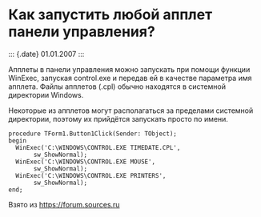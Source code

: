 Как запустить любой апплет панели управления?
=============================================

::: {.date}
01.01.2007
:::

Апплеты в панели управления можно запускать при помощи функции WinExec,
запуская control.exe и передав ей в качестве параметра имя апплета.
Файлы апплетов (.cpl) обычно находятся в системной директории Windows.

Некоторые из апплетов могут располагаться за пределами системной
директории, поэтому их прийдётся запускать просто по имени.

    procedure TForm1.Button1Click(Sender: TObject);
    begin
      WinExec('C:\WINDOWS\CONTROL.EXE TIMEDATE.CPL', 
           sw_ShowNormal);
      WinExec('C:\WINDOWS\CONTROL.EXE MOUSE', 
           sw_ShowNormal);
      WinExec('C:\WINDOWS\CONTROL.EXE PRINTERS', 
           sw_ShowNormal);
    end;

Взято из <https://forum.sources.ru>
